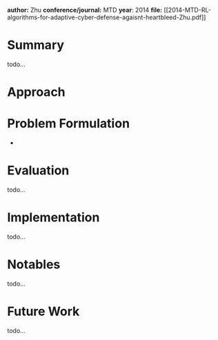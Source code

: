 **author:** Zhu
**conference/journal:** MTD
**year**: 2014
**file:** [[2014-MTD-RL-algorithms-for-adaptive-cyber-defense-agaisnt-heartbleed-Zhu.pdf]]
# Summary
todo...
# Approach
# Problem Formulation
- 

# Evaluation
todo...
# Implementation
todo...
# Notables
todo...
# Future Work
todo...


